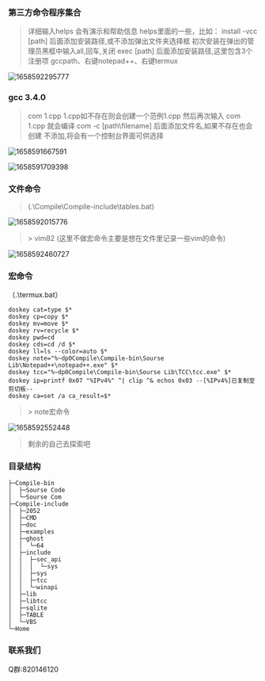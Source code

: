 ### 第三方命令程序集合

>详细输入helps
>会有演示和帮助信息
>helps里面的一些，比如：
>install -vcc [path]
>      后面添加安装路径,或不添加弹出文件夹选择框
>      初次安装在弹出的管理员黑框中输入all,回车,关闭
>exec [path]
>      后面添加安装路径,这里包含3个注册项
>      gccpath、右键notepad++、右键termux

![1658592295777](https://gitee.com/cctv3058084277/main/raw/master/image/1658591667591.png)

### gcc 3.4.0

>com 1.cpp
>      1.cpp如不存在则会创建一个范例1.cpp
>      然后再次输入 com 1.cpp 就会编译
>com -c [path\filename]
>      后面添加文件名,如果不存在也会创建
>      不添加,将会有一个控制台界面可供选择

![1658591667591](https://gitee.com/cctv3058084277/main/raw/master/image/1658591667591.png)

![1658591709398](https://gitee.com/cctv3058084277/main/raw/master/image/1658591709398.png)

### 文件命令

> (.\Compile\Compile-include\tables.bat)

![1658592015776](https://gitee.com/cctv3058084277/main/raw/master/image/1658592015776.png)

>\> vim82 (这里不做宏命令主要是想在文件里记录一些vim的命令)

![1658592460727](https://gitee.com/cctv3058084277/main/raw/master/image/1658592460727.png)

### 宏命令

（.\termux.bat）

```shell
doskey cat=type $*
doskey cp=copy $*
doskey mv=move $*
doskey rv=recycle $*
doskey pwd=cd
doskey cds=cd /d $*
doskey ll=ls --color=auto $*
doskey note="%~dp0Compile\Compile-bin\Sourse Lib\Notepad++\notepad++.exe" $*
doskey tcc="%~dp0Compile\Compile-bin\Sourse Lib\TCC\tcc.exe" $*
doskey ip=printf 0x07 "%IPv4%" ^| clip ^& echos 0x03 --[%IPv4%]已复制至剪切板-- 
doskey ca=set /a ca_result=$*
```

>\> note宏命令

![1658592552448](https://gitee.com/cctv3058084277/main/raw/master/image/1658592552448.png)

>剩余的自己去探索吧

### 目录结构

```
├─Compile-bin
│  ├─Sourse Code
│  └─Sourse Com
├─Compile-include
│  ├─2052
│  ├─CMD
│  ├─doc
│  ├─examples
│  ├─ghost
│  │  └─64
│  ├─include
│  │  ├─sec_api
│  │  │  └─sys
│  │  ├─sys
│  │  ├─tcc
│  │  └─winapi
│  ├─lib
│  ├─libtcc
│  ├─sqlite
│  ├─TABLE
│  └─VBS
└─Home
```





### 联系我们

Q群:820146120